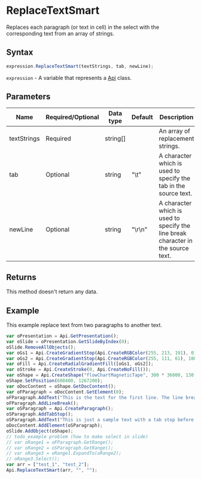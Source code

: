 # ReplaceTextSmart

Replaces each paragraph (or text in cell) in the select with the corresponding text from an array of strings.

## Syntax

```javascript
expression.ReplaceTextSmart(textStrings, tab, newLine);
```

`expression` - A variable that represents a [Api](../Api.md) class.

## Parameters

| **Name** | **Required/Optional** | **Data type** | **Default** | **Description** |
| ------------- | ------------- | ------------- | ------------- | ------------- |
| textStrings | Required | string[] |  | An array of replacement strings. |
| tab | Optional | string | "\t" | A character which is used to specify the tab in the source text. |
| newLine | Optional | string | "\r\n" | A character which is used to specify the line break character in the source text. |

## Returns

This method doesn't return any data.

## Example

This example replace text from two paragraphs to another text.

```javascript editor-pptx
var oPresentation = Api.GetPresentation();
var oSlide = oPresentation.GetSlideByIndex(0);
oSlide.RemoveAllObjects();
var oGs1 = Api.CreateGradientStop(Api.CreateRGBColor(255, 213, 191), 0);
var oGs2 = Api.CreateGradientStop(Api.CreateRGBColor(255, 111, 61), 100000);
var oFill = Api.CreateRadialGradientFill([oGs1, oGs2]);
var oStroke = Api.CreateStroke(0, Api.CreateNoFill());
var oShape = Api.CreateShape("flowChartMagneticTape", 300 * 36000, 130 * 36000, oFill, oStroke);
oShape.SetPosition(608400, 1267200);
var oDocContent = oShape.GetDocContent();
var oFParagraph = oDocContent.GetElement(0);
oFParagraph.AddText("This is the text for the first line. The line break is added after it.");
oFParagraph.AddLineBreak();
var oSParagraph = Api.CreateParagraph();
oSParagraph.AddTabStop();
oSParagraph.AddText("This is just a sample text with a tab stop before it.");
oDocContent.AddElement(oSParagraph);
oSlide.AddObject(oShape);
// todo_example problem (how to make select in slide)
// var oRange1 = oFParagraph.GetRange();
// var oRange2 = oSParagraph.GetRange();
// var oRange3 = oRange1.ExpandTo(oRange2);
// oRange3.Select();
var arr = ["test_1", "test_2"];
Api.ReplaceTextSmart(arr, "", "");
```
